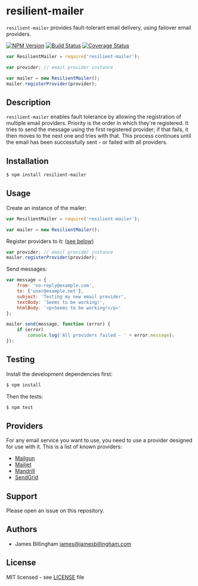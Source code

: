 # resilient-mailer

`resilient-mailer` provides fault-tolerant email delivery, using failover email
providers.

[![NPM Version](https://img.shields.io/npm/v/resilient-mailer.svg?style=flat)](https://www.npmjs.org/package/resilient-mailer)
[![Build Status](https://img.shields.io/travis/billinghamj/resilient-mailer.svg?style=flat)](https://travis-ci.org/billinghamj/resilient-mailer)
[![Coverage Status](https://img.shields.io/coveralls/billinghamj/resilient-mailer.svg?style=flat)](https://coveralls.io/r/billinghamj/resilient-mailer)

```js
var ResilientMailer = require('resilient-mailer');

var provider; // email provider instance

var mailer = new ResilientMailer();
mailer.registerProvider(provider);
```

## Description

`resilient-mailer` enables fault tolerance by allowing the registration of
multiple email providers. Priority is the order in which they're registered. It
tries to send the message using the first registered provider; if that fails, it
then moves to the next one and tries with that. This process continues until the
email has been successfully sent - or failed with all providers.

## Installation

```bash
$ npm install resilient-mailer
```

## Usage

Create an instance of the mailer:

```js
var ResilientMailer = require('resilient-mailer');

var mailer = new ResilientMailer();
```

Register providers to it: ([see below](#providers))

```js
var provider; // email provider instance
mailer.registerProvider(provider);
```

Send messages:

```js
var message = {
	from: 'no-reply@example.com',
	to: ['user@example.net'],
	subject: 'Testing my new email provider',
	textBody: 'Seems to be working!',
	htmlBody: '<p>Seems to be working!</p>'
};

mailer.send(message, function (error) {
	if (error)
		console.log('All providers failed - ' + error.message);
});
```

## Testing

Install the development dependencies first:

```bash
$ npm install
```

Then the tests:

```bash
$ npm test
```

## Providers

For any email service you want to use, you need to use a provider designed for
use with it. This is a list of known providers:

- [Mailgun](https://github.com/billinghamj/resilient-mailer-mailgun)
- [Mailjet](https://github.com/billinghamj/resilient-mailer-mailjet)
- [Mandrill](https://github.com/billinghamj/resilient-mailer-mandrill)
- [SendGrid](https://github.com/billinghamj/resilient-mailer-sendgrid)

## Support

Please open an issue on this repository.

## Authors

- James Billingham <james@jamesbillingham.com>

## License

MIT licensed - see [LICENSE](LICENSE) file
